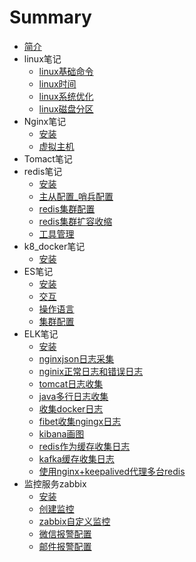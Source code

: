 # Summary

* [简介](README.md)
* linux笔记
    * [linux基础命令](linux/commond.md)
    * [linux时间](linux/time_synchronism.md)
    * [linux系统优化](linux/majorzation.md)
    * [linux磁盘分区](linux/Disk_partition.md)
* Nginx笔记
    * [安装](nginx/install.md)
    * [虚拟主机](nginx/virtual_host.md)
* Tomact笔记
* redis笔记
    * [安装](redis/安装.md)
    * [主从配置_哨兵配置](redis/主从配置_哨兵.md)
    * [redis集群配置](redis/集群.md)
    * [redis集群扩容收缩](redis/集群扩容收缩.md)
    * [工具管理](redis/工具管理.md)
* k8_docker笔记
    * [安装](k8_docker/install.md)
* ES笔记
    * [安装](es/install.md)
    * [交互](es/head插件交互.md)
    * [操作语言](es/dml.md)
    * [集群配置](es/集群.md)
* ELK笔记
    * [安装](elk/安装.md)
    * [nginxjson日志采集](elk/nginx_log_json.md)
    * [nginix正常日志和错误日志](elk/nginx_success_error_log.md)
    * [tomcat日志收集](elk/tomcat_log_cat.md)
    * [java多行日志收集](elk/java_log.md)
    * [收集docker日志](elk/docker_log.md)
    * [fibet收集ngingx日志](elk/filebeat_modules_get_ngingx_simple_log.md)
    * [kibana画图](elk/kibana_draw_dashboard.md)
    * [redis作为缓存收集日志](elk/redis_cat_log.md)
    * [kafka缓存收集日志](elk/kafka缓存收集日志.md)
    * [使用nginx+keepalived代理多台redis](elk/nginx_keepalived_redis.md)
* 监控服务zabbix
  * [安装](zabbix/install.md)
  * [创建监控](zabbix/create_monitor.md)
  * [zabbix自定义监控](zabbix/custom__monitor.md)
  * [微信报警配置](zabbix/wx.md)
  * [邮件报警配置](zabbix/email.md)